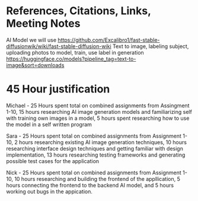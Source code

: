 # References, Citations, Links, Meeting Notes
AI Model we will use
https://github.com/Excalibro1/fast-stable-diffusionwik/wiki/fast-stable-diffusion-wiki
Text to image, labeling subject, uploading photos to model, train, use label in generation
https://huggingface.co/models?pipeline_tag=text-to-image&sort=downloads

# 45 Hour justification
Michael - 25 Hours spent total on combined assignments from Assingment 1-10, 15 hours researching AI image generation models and familiarizing self with training own images in a model, 5 hours spent researching how to use the model in a self written program

Sara - 25 Hours spent total on combined assignments from Assignment 1-10, 2 hours researching existing AI image generation techniques, 10 hours researching interface design techniques and getting familiar with design implementation, 13 hours researching testing frameworks and generating possible test cases for the application

Nick - 25 Hours spent total on combined assignments from Assignment 1-10, 10 hours researching and building the frontend of the appllication, 5 hours connecting the frontend to the backend AI model, and 5 hours working out bugs in the appication.
